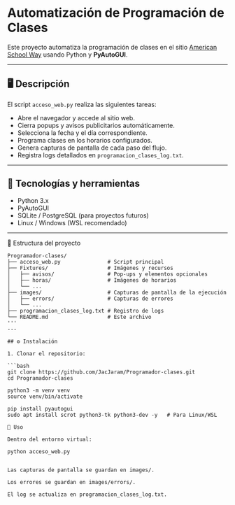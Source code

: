 # Automatización de Programación de Clases

Este proyecto automatiza la programación de clases en el sitio [American School Way](https://blocks.asw.edu.co/#/) usando Python y **PyAutoGUI**.

---

## 🖥 Descripción

El script `acceso_web.py` realiza las siguientes tareas:

- Abre el navegador y accede al sitio web.
- Cierra popups y avisos publicitarios automáticamente.
- Selecciona la fecha y el día correspondiente.
- Programa clases en los horarios configurados.
- Genera capturas de pantalla de cada paso del flujo.
- Registra logs detallados en `programacion_clases_log.txt`.

---

## 🔧 Tecnologías y herramientas

- Python 3.x
- PyAutoGUI
- SQLite / PostgreSQL (para proyectos futuros)
- Linux / Windows (WSL recomendado)

---

📁 Estructura del proyecto

```text
Programador-clases/
├── acceso_web.py               # Script principal
├── Fixtures/                   # Imágenes y recursos
│   ├── avisos/                 # Pop-ups y elementos opcionales
│   ├── horas/                  # Imágenes de horarios
│   └── ... 
├── images/                     # Capturas de pantalla de la ejecución
│   ├── errors/                 # Capturas de errores
│   └── ...
├── programacion_clases_log.txt # Registro de logs
└── README.md                   # Este archivo
'''
---

## ⚙️ Instalación

1. Clonar el repositorio:

```bash
git clone https://github.com/JacJaram/Programador-clases.git
cd Programador-clases

python3 -m venv venv
source venv/bin/activate

pip install pyautogui
sudo apt install scrot python3-tk python3-dev -y   # Para Linux/WSL

🚀 Uso

Dentro del entorno virtual:

python acceso_web.py


Las capturas de pantalla se guardan en images/.

Los errores se guardan en images/errors/.

El log se actualiza en programacion_clases_log.txt.
